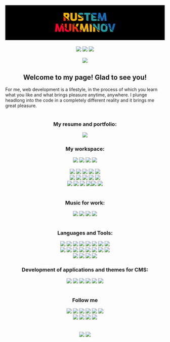 <div align="center"><img src="https://github.com/Medvedoc/medvedoc/blob/main/assets/bg.png">
</div>
<br/>
<div align="center">
<a href="https://www.buymeacoffee.com/yamedvedoc" target="_blank"><img src="https://img.shields.io/badge/Buy_Me_A_Coffee-FFDD00?style=for-the-badge&logo=buy-me-a-coffee&logoColor=black"></a>
<a href="https://www.patreon.com/medvedoc"><img src="https://img.shields.io/badge/Patreon-FF424D?style=for-the-badge&logo=Patreon&logoColor=white"></a>
<!--<a href="#"><img src="https://img.shields.io/badge/sponsor-30363D?style=for-the-badge&logo=GitHub-Sponsors&logoColor=#white"></a>-->
<a href="https://ko-fi.com/medvedoc"><img src="https://img.shields.io/badge/Ko--fi-FF5E5B?style=for-the-badge&logo=Ko-fi&logoColor=white"></a>
</div>
<br/>
<div align="center">
<a href="https://www.codewars.com/users/Medvedoc"><img src="https://www.codewars.com/users/Medvedoc/badges/large"></a>
</div>
<div align="center">
<h2>Welcome to my page! Glad to see you!</h2>
</div>
<div>For me, web development is a lifestyle, in the process of which you learn what you like and what brings pleasure anytime, anywhere. I plunge headlong into the code in a completely different reality and it brings me great pleasure.</div>
<br/>
<div align="center">
<h3>My resume and portfolio:</h3>
<a href="https://medvedoc.github.io/"><img src="https://img.shields.io/badge/DETAILS-00457C?style=for-the-badge&logo=&logoColor=white"></a>
</div>
<!--<img src="https://img.shields.io/badge/About.me-00A98F?style=for-the-badge&logo=About.me&logoColor=white" />
<img src="https://img.shields.io/badge/Android-3DDC84?style=for-the-badge&logo=Android&logoColor=white" />
<img src="https://img.shields.io/badge/AppStore-0D96F6?style=for-the-badge&logo=App-Store&logoColor=white" />
<img src="https://img.shields.io/badge/Apple-000000?style=for-the-badge&logo=Apple&logoColor=white" />
<img src="https://img.shields.io/badge/Codewars-B1361E?style=for-the-badge&logo=Codewars&logoColor=white" />
<img src="https://img.shields.io/badge/Coursera-0056D2?style=for-the-badge&logo=Coursera&logoColor=white" />
<img src="https://img.shields.io/badge/Envato-81B441?style=for-the-badge&logo=Envato&logoColor=white" />
<img src="https://img.shields.io/badge/Epic Games-313131?style=for-the-badge&logo=Epic Games&logoColor=white" />
<img src="https://img.shields.io/badge/Fiverr-1DBF73?style=for-the-badge&logo=Fiverr&logoColor=white" />
<img src="https://img.shields.io/badge/Flickr-0063DC?style=for-the-badge&logo=Flickr&logoColor=white" />
<img src="https://img.shields.io/badge/Freelancer-29B2FE?style=for-the-badge&logo=Freelancer&logoColor=white" />
<img src="https://img.shields.io/badge/GitHub-181717?style=for-the-badge&logo=GitHub&logoColor=white" />
<img src="https://img.shields.io/badge/Gmail-EA4335?style=for-the-badge&logo=Gmail&logoColor=white" />
<img src="https://img.shields.io/badge/Google Play-414141?style=for-the-badge&logo=Google Play&logoColor=white" />
<img src="https://img.shields.io/badge/Habr-65A3BE?style=for-the-badge&logo=Habr&logoColor=white" />
<img src="https://img.shields.io/badge/HTML Academy-302683?style=for-the-badge&logo=HTML Academy&logoColor=white" />
<img src="https://img.shields.io/badge/Mail.Ru-005FF9?style=for-the-badge&logo=Mail.Ru&logoColor=white" />
<img src="https://img.shields.io/badge/Node.js-339933?style=for-the-badge&logo=Node.js&logoColor=white" />
<img src="https://img.shields.io/badge/OBS Studio-302E31?style=for-the-badge&logo=OBS Studio&logoColor=white" />
<img src="https://img.shields.io/badge/Odnoklassniki-EE8208?style=for-the-badge&logo=Odnoklassniki&logoColor=white" />
<img src="https://img.shields.io/badge/PHP-777BB4?style=for-the-badge&logo=PHP&logoColor=white" />
<img src="https://img.shields.io/badge/RadioPublic-CE262F?style=for-the-badge&logo=RadioPublic&logoColor=white" />
<img src="https://img.shields.io/badge/React-61DAFB?style=for-the-badge&logo=React&logoColor=white" />
<img src="https://img.shields.io/badge/Redux-764ABC?style=for-the-badge&logo=Redux&logoColor=white" />
<img src="https://img.shields.io/badge/Reddit-FF4500?style=for-the-badge&logo=Reddit&logoColor=white" />
<img src="https://img.shields.io/badge/Skype-00AFF0?style=for-the-badge&logo=Skype&logoColor=white" />
<img src="https://img.shields.io/badge/Starbucks-006241?style=for-the-badge&logo=Starbucks&logoColor=white" />
<img src="https://img.shields.io/badge/Steam-000000?style=for-the-badge&logo=Steam &logoColor=white" />
<img src="https://img.shields.io/badge/Stylus-333333?style=for-the-badge&logo=Stylus&logoColor=white" />
<img src="https://img.shields.io/badge/Sublime Text-FF9800?style=for-the-badge&logo=Sublime Text&logoColor=white" />
<img src="https://img.shields.io/badge/Telegram-26A5E4?style=for-the-badge&logo=Telegram&logoColor=white" />
<img src="https://img.shields.io/badge/TensorFlow-FF6F00?style=for-the-badge&logo=TensorFlow&logoColor=white" />
<img src="https://img.shields.io/badge/Udemy-EC5252?style=for-the-badge&logo=Udemy&logoColor=white" />
<img src="https://img.shields.io/badge/Vue.js-4FC08D?style=for-the-badge&logo=Vue.js&logoColor=white" />-->

<div align="center">
<h3>My workspace:</h3>
<img src="https://img.shields.io/badge/ASUS-818181?style=for-the-badge&logo=ASUS&logoColor=white" />
<img src="https://img.shields.io/badge/Windows-0078D6?style=for-the-badge&logo=Windows&logoColor=white" />
<img src="https://img.shields.io/badge/Intel-0071C5?style=for-the-badge&logo=Intel&logoColor=white" />
<img src="https://img.shields.io/badge/NVIDIA-76B900?style=for-the-badge&logo=NVIDIA&logoColor=white" />
</div>
<br/>
<div align="center">
<img src="https://img.shields.io/badge/Chrome-4285F4?style=for-the-badge&logo=Google-Chrome&logoColor=white" />
<img src="https://img.shields.io/badge/Firefox-FF7139?style=for-the-badge&logo=Firefox&logoColor=white" />
<img src="https://img.shields.io/badge/Edge-0078D7?style=for-the-badge&logo=Microsoft Edge&logoColor=white" />
<img src="https://img.shields.io/badge/Opera-FF1B2D?style=for-the-badge&logo=Opera&logoColor=white" />
<img src="https://img.shields.io/badge/Safari-000000?style=for-the-badge&logo=Safari&logoColor=white" />
</div>
<div align="center">
<img src="https://img.shields.io/badge/Visual Studio Code-007ACC?style=for-the-badge&logo=Visual Studio Code&logoColor=white" />
<img src="https://img.shields.io/badge/Notepad++-90E59A?style=for-the-badge&logo=Notepad++&logoColor=white" />
<img src="https://img.shields.io/badge/Android Studio-3DDC84?style=for-the-badge&logo=Android Studio&logoColor=white">
<img src="https://img.shields.io/badge/FileZilla-BF0000?style=for-the-badge&logo=FileZilla&logoColor=white" />
<img src="https://img.shields.io/badge/Speedtest-141526?style=for-the-badge&logo=Speedtest&logoColor=white" />
</div>
<div align="center">
<img src="https://img.shields.io/badge/Figma-F24E1E?style=for-the-badge&logo=Figma&logoColor=white" />
<img src="https://img.shields.io/badge/Photoshop-31A8FF?style=for-the-badge&logo=Adobe Photoshop&logoColor=white">
<img src="https://img.shields.io/badge/Canva-%2300C4CC.svg?&style=for-the-badge&logo=Canva&logoColor=white">
<img src="https://img.shields.io/badge/Google Drive-4285F4?style=for-the-badge&logo=Google Drive&logoColor=white" /><img src="https://img.shields.io/badge/Microsoft Office-D83B01?style=for-the-badge&logo=Microsoft-Office&logoColor=white" />
<img src="https://img.shields.io/badge/LibreOffice-18A303?style=for-the-badge&logo=LibreOffice&logoColor=white" />
</div>
<br/>
<div align="center">
<h3>Music for work:</h3>
<a href="https://www.spotify.com/"><img src="https://img.shields.io/badge/Spotify-1DB954?style=for-the-badge&logo=Spotify&logoColor=white"></a>
<a href="https://www.deezer.com/"><img src="https://img.shields.io/badge/Deezer-FEAA2D?style=for-the-badge&logo=deezer&logoColor=white"></a>
<a href="https://music.youtube.com/"><img src="https://img.shields.io/badge/YouTube Music-FF0000?style=for-the-badge&logo=YouTube Music&logoColor=white"></a>
<a href="https://soundcloud.com/"><img src="https://img.shields.io/badge/SoundCloud-FF3300?style=for-the-badge&logo=SoundCloud&logoColor=white"></a>
</div>
<br/>
<div align="center">
<h3>Languages and Tools:</h3>
<img src="https://img.shields.io/badge/HTML5-E34F26?style=for-the-badge&logo=HTML5&logoColor=white" />
<img src="https://img.shields.io/badge/CSS3-1572B6?style=for-the-badge&logo=css3&logoColor=white">
<img src="https://img.shields.io/badge/Bootstrap-7952B3?style=for-the-badge&logo=Bootstrap&logoColor=white" />
<img src="https://img.shields.io/badge/JavaScript-F7DF1E?style=for-the-badge&logo=JavaScript&logoColor=white" />
<img src="https://img.shields.io/badge/jQuery-0769AD?style=for-the-badge&logo=jQuery&logoColor=white" />
<img src="https://img.shields.io/badge/JSON-000000?style=for-the-badge&logo=JSON&logoColor=white" />
<img src="https://img.shields.io/badge/Sass-CC6699?style=for-the-badge&logo=Sass&logoColor=white" />
<img src="https://img.shields.io/badge/Material--UI-0081CB?style=for-the-badge&logo=Material-UI&logoColor=white" />
</div>
<div align="center">
<img src="https://img.shields.io/badge/MySQL-4479A1?style=for-the-badge&logo=MySQL&logoColor=white" />
<img src="https://img.shields.io/badge/Less-1D365D?style=for-the-badge&logo=Less&logoColor=white" />
<img src="https://img.shields.io/badge/Firebase-FFCA28?style=for-the-badge&logo=Firebase&logoColor=white" />
<img src="https://img.shields.io/badge/Git-F05032?style=for-the-badge&logo=git&logoColor=white">
<img src="https://img.shields.io/badge/Flutter-02569B?style=for-the-badge&logo=Flutter&logoColor=white" />
<img src="https://img.shields.io/badge/Dart-0175C2?style=for-the-badge&logo=Dart&logoColor=white" />
<img src="https://img.shields.io/badge/C Sharp-239120?style=for-the-badge&logo=C Sharp&logoColor=white" />
<img src="https://img.shields.io/badge/Chart.js-FF6384?style=for-the-badge&logo=chartdotjs&logoColor=white">
</div>
<div align="center">
<img src="https://img.shields.io/badge/Font Awesome-339AF0?style=for-the-badge&logo=Font Awesome&logoColor=white" />
<img src="https://img.shields.io/badge/Git-F05032?style=for-the-badge&logo=Git&logoColor=white" />
<img src="https://img.shields.io/badge/Google Fonts-4285F4?style=for-the-badge&logo=Google Fonts&logoColor=white" />
<img src="https://img.shields.io/badge/W3C-005A9C?style=for-the-badge&logo=W3C&logoColor=white" />
</div>

<div align="center">
<h3>Development of applications and themes for CMS:</h3>
<img src="https://img.shields.io/badge/Windows-0078D6?style=for-the-badge&logo=windows&logoColor=white">
<img src="https://img.shields.io/badge/Android-3DDC84?style=for-the-badge&logo=android&logoColor=white">
<img src="https://img.shields.io/badge/iOS-000000?style=for-the-badge&logo=ios&logoColor=white">
<img src="https://img.shields.io/badge/WooCommerce-96588A?style=for-the-badge&logo=WooCommerce&logoColor=white" />
<img src="https://img.shields.io/badge/WordPress-21759B?style=for-the-badge&logo=WordPress&logoColor=white" />
<img src="https://img.shields.io/badge/Joomla-5091CD?style=for-the-badge&logo=joomla&logoColor=white">
</div>
<br/>
<div align="center">
<h3>Follow me</h3>
<a href="https://www.facebook.com/medvedoc/"><img src="https://img.shields.io/badge/Facebook-1877F2?style=for-the-badge&logo=Facebook&logoColor=white"></a>
<a href="https://vk.com/medvedoc"><img src="https://img.shields.io/badge/VK-4680C2?style=for-the-badge&logo=VK&logoColor=white"></a>
<a href="https://www.instagram.com/yamedvedoc/"><img src="https://img.shields.io/badge/Instagram-E4405F?style=for-the-badge&logo=Instagram&logoColor=white"></a>
<a href="https://twitter.com/yamedvedoc"><img src="https://img.shields.io/badge/Twitter-1DA1F2?style=for-the-badge&logo=Twitter&logoColor=white"></a>
<a href="www.linkedin.com/in/medvedoc"><img src="https://img.shields.io/badge/LinkedIn-0A66C2?style=for-the-badge&logo=LinkedIn&logoColor=white"></a>
<a href="https://codepen.io/Medvedoc"><img src="https://img.shields.io/badge/Codepen-000000?style=for-the-badge&logo=codepen&logoColor=white"></a>
</div>
<div align="center">
<a href="https://dribbble.com/Mukminov"><img src="https://img.shields.io/badge/Dribbble-EA4C89?style=for-the-badge&logo=dribbble&logoColor=white"></a>
<a href="https://www.behance.net/Medvedoc629a"><img src="https://img.shields.io/badge/-Behance-blue?style=for-the-badge&logo=behance&logoColor=white"></a>
<a href="https://www.pinterest.ru/metrologik/rustem-mukminov/"><img src="https://img.shields.io/badge/Pinterest-BD081C?style=for-the-badge&logo=Pinterest&logoColor=white"></a>
<a href="#"><img src="https://img.shields.io/badge/YouTube-FF0000?style=for-the-badge&logo=YouTube&logoColor=white"></a>
</div>
<br/>
<br/>
<div align="center">
<img align="center" src="https://github-readme-stats.vercel.app/api?username=medvedoc&show_icons=true&bg_color=000000&text_color=ffffff&border_color=ffffff&border_radius=0" />
<img align="center" src="https://github-readme-stats.vercel.app/api/top-langs/?username=medvedoc&show_icons=true&bg_color=000000&text_color=ffffff&border_color=ffffff&border_radius=0" />
</div>